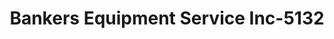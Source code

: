 ---
f_zip-code: 56063
f_state-code: MN
title: Bankers Equipment Service Inc-5132
f_phone: 507-243-3923
f_city-only: Madison Lake
f_address: 508 Main Street Madison Lake
f_location-unique-id: '5132'
slug: bankers-equipment-service-inc-5132
updated-on: '2024-05-30T13:46:58.046Z'
created-on: '2024-05-30T13:36:59.803Z'
published-on: '2024-05-30T13:54:32.469Z'
f_city-state: cms/city/madison-lake-mn.md
f_company: cms/company/bankers-equipment-service-inc.md
f_state: cms/state/minnesota.md
layout: '[payday-loan].html'
tags: payday-loan
---